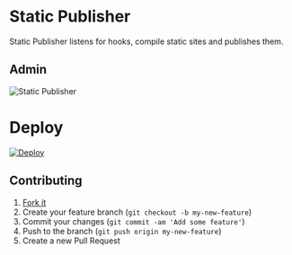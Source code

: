 # Static Publisher

Static Publisher listens for hooks, compile static sites and publishes them.

## Admin

![Static Publisher](http://mushishi78.github.io/static-publisher/screenshot.jpg)

# Deploy

[![Deploy](https://www.herokucdn.com/deploy/button.png)](https://heroku.com/deploy)

## Contributing

1. [Fork it](https://github.com/mushishi78/static-publisher/fork)
2. Create your feature branch (`git checkout -b my-new-feature`)
3. Commit your changes (`git commit -am 'Add some feature'`)
4. Push to the branch (`git push origin my-new-feature`)
5. Create a new Pull Request
